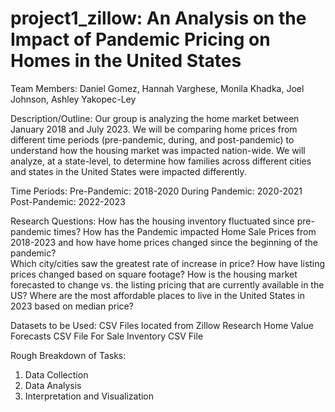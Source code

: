 # project1_zillow: An Analysis on the Impact of Pandemic Pricing on Homes in the United States 

Team Members: Daniel Gomez, Hannah Varghese, Monila Khadka, Joel Johnson, Ashley Yakopec-Ley 

Description/Outline: Our group is analyzing the home market between January 2018 and July 2023. We will be comparing home prices from different time periods (pre-pandemic, during, and post-pandemic) to understand how the housing market was impacted nation-wide. We will analyze, at a state-level, to determine how families across different cities and states in the United States were impacted differently. 

Time Periods:
Pre-Pandemic: 2018-2020
During Pandemic: 2020-2021
Post-Pandemic: 2022-2023

Research Questions: 
How has the housing inventory fluctuated since pre-pandemic times? 
How has the Pandemic impacted Home Sale Prices from 2018-2023 and how have home prices changed since the beginning of the pandemic?  
  Which city/cities saw the greatest rate of increase in price? 
  How have listing prices changed based on square footage?
How is the housing market forecasted to change vs. the listing pricing that are currently available in the US? 
Where are the most affordable places to live in the United States in 2023 based on median price? 

Datasets to be Used: CSV Files located from Zillow Research
Home Value Forecasts CSV File
For Sale Inventory CSV File 

Rough Breakdown of Tasks: 
  1. Data Collection
  2. Data Analysis
  3. Interpretation and Visualization 
